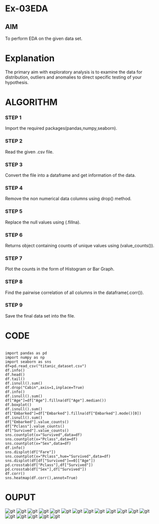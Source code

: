 # Ex-03EDA

## AIM
To perform EDA on the given data set. 

# Explanation
The primary aim with exploratory analysis is to examine the data for distribution, outliers and 
anomalies to direct specific testing of your hypothesis.
 

# ALGORITHM
### STEP 1
Import the required packages(pandas,numpy,seaborn).

### STEP 2
Read the given .csv file.

### STEP 3
Convert the file into a dataframe and get information of the data.

### STEP 4  
Remove the non numerical data columns using drop() method.

### STEP 5
Replace the null values using (.fillna).

### STEP 6
Returns object containing counts of unique values using (value_counts()).

### STEP 7
Plot the counts in the form of Histogram or Bar Graph.

### STEP 8
Find the pairwise correlation of all columns in the dataframe(.corr()).

### STEP 9
Save the final data set into the file.



# CODE
~~~

import pandas as pd
import numpy as np
import seaborn as sns
df=pd.read_csv("titanic_dataset.csv")
df.info()
df.head()
df.tail()
df.isnull().sum()
df.drop("Cabin",axis=1,inplace=True)
df.info()
df.isnull().sum()
df["Age"]=df["Age"].fillna(df["Age"].median())
df.boxplot()
df.isnull().sum()
df["Embarked"]=df["Embarked"].fillna(df["Embarked"].mode()[0])
df.isnull().sum()
df["Embarked"].value_counts()
df["Pclass"].value_counts()
df["Survived"].value_counts()
sns.countplot(x="Survived",data=df)
sns.countplot(x="Pclass",data=df)
sns.countplot(x="Sex",data=df)
df.info()
sns.displot(df["Fare"])
sns.countplot(x="Pclass",hue="Survived",data=df)
sns.displot(df[df["Survived"]==0]["Age"])
pd.crosstab(df["Pclass"],df["Survived"])
pd.crosstab(df["Sex"],df["Survived"])
df.corr()
sns.heatmap(df.corr(),annot=True)
~~~
# OUPUT
![git](./1.png)
![git](./2.png)
![git](./3.png)
![git](./4.png)
![git](./5.png)
![git](./6.png)
![git](./7.png)
![git](./8.png)
![git](./9.png)
![git](./10.png)
![git](./11.png)
![git](./12.png)
![git](./13.png)
![git](./14.png)
![git](./15.png)
![git](./16.png)
![git](./17.png)
![git](./18.png)

